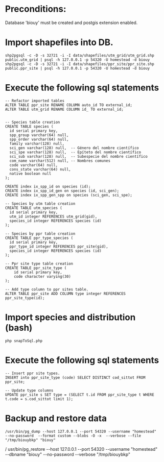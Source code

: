 # Preconditions:

Database 'biouy' must be created and postgis extension enabled.

# Import shapefiles into DB.
    shp2pgsql -c -D -s 32721 -i -I data/shapefiles/utm_grid/utm_grid.shp public.utm_grid | psql -h 127.0.0.1 -p 54320 -U homestead -d biouy
    shp2pgsql -c -D -s 32721 -i -I data/shapefiles/ppr_site/ppr_site.shp public.ppr_site | psql -h 127.0.0.1 -p 54320 -U homestead -d biouy

# Execute the following sql statements

    -- Refactor imported tables
    ALTER TABLE ppr_site RENAME COLUMN auto_id TO external_id;
    ALTER TABLE utm_grid RENAME COLUMN id_ TO external_id;


    -- Species table creation
    CREATE TABLE species (
      id serial primary key,
      spp_group varchar(64) null,
      spp_order varchar(64) null,
      family varchar(128) null,
      sci_gen varchar(128) null,  -- Género del nombre científico
      sci_spe varchar(128) null,  -- Epíteto del nombre científico
      sci_sub varchar(128) null,  -- Subespecie del nombre científico
      com_name varchar(512) null, -- Nombres comunes
      code varchar(64) null,
      cons_state varchar(64) null,
      native boolean null
    );

    CREATE index ix_spp_id on species (id);
    CREATE index ix_spp_id_gen on species (id, sci_gen);
    CREATE index ix_spp_gen_spp on species (sci_gen, sci_spe);

    -- Species by utm table creation
    CREATE TABLE utm_species (
      id serial primary key,
      utm_id integer REFERENCES utm_grid(gid),
      species_id integer REFERENCES species (id)
    );

    -- Species by ppr table creation
    CREATE TABLE ppr_type_species (
      id serial primary key,
      ppr_type_id integer REFERENCES ppr_site(gid),
      species_id integer REFERENCES species (id)
    );

    -- Ppr site type table creation
    CREATE TABLE ppr_site_type (
        id serial primary key,
        code character varying(30)
    );

    -- Add type column to ppr sites table.
    ALTER TABLE ppr_site ADD COLUMN type integer REFERENCES ppr_site_type(id);

# Import species and distribution (bash)
    php snapToSql.php

# Execute the following sql statements
    -- Insert ppr site types.
    INSERT into ppr_site_type (code) SELECT DISTINCT cod_sittot FROM ppr_site;

    -- Update type columns
    UPDATE ppr_site s SET type = (SELECT t.id FROM ppr_site_type t WHERE t.code = s.cod_sittot limit 1);

# Backup and restore data

    /usr/bin/pg_dump --host 127.0.0.1 --port 54320 --username "homestead" --no-password  --format custom --blobs -O -x  --verbose --file "/tmp/biouybkp" "biouy"
/    usr/bin/pg_restore --host 127.0.0.1 --port 54320 --username "homestead" --dbname "biouy" --no-password  --verbose "/tmp/biouybkp"

